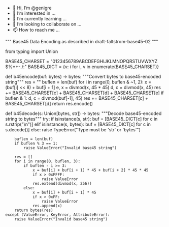 - 👋 Hi, I’m @genigre
- 👀 I’m interested in ...
- 🌱 I’m currently learning ...
- 💞️ I’m looking to collaborate on ...
- 📫 How to reach me ...

<!---
genigre/genigre is a ✨ special ✨ repository because its `README.md` (this file) appears on your GitHub profile.
You can click the Preview link to take a look at your changes.
--->
"""
Base45 Data Encoding as described in draft-faltstrom-base45-02
"""

from typing import Union

BASE45_CHARSET = "0123456789ABCDEFGHIJKLMNOPQRSTUVWXYZ $%*+-./:"
BASE45_DICT = {v: i for i, v in enumerate(BASE45_CHARSET)}


def b45encode(buf: bytes) -> bytes:
    """Convert bytes to base45-encoded string"""
    res = ""
    buflen = len(buf)
    for i in range(0, buflen & ~1, 2):
        x = (buf[i] << 8) + buf[i + 1]
        e, x = divmod(x, 45 * 45)
        d, c = divmod(x, 45)
        res += BASE45_CHARSET[c] + BASE45_CHARSET[d] + BASE45_CHARSET[e]
    if buflen & 1:
        d, c = divmod(buf[-1], 45)
        res += BASE45_CHARSET[c] + BASE45_CHARSET[d]
    return res.encode()


def b45decode(s: Union[bytes, str]) -> bytes:
    """Decode base45-encoded string to bytes"""
    try:
        if isinstance(s, str):
            buf = [BASE45_DICT[c] for c in s.rstrip("\n")]
        elif isinstance(s, bytes):
            buf = [BASE45_DICT[c] for c in s.decode()]
        else:
            raise TypeError("Type must be 'str' or 'bytes'")

        buflen = len(buf)
        if buflen % 3 == 1:
            raise ValueError("Invalid base45 string")

        res = []
        for i in range(0, buflen, 3):
            if buflen - i >= 3:
                x = buf[i] + buf[i + 1] * 45 + buf[i + 2] * 45 * 45
                if x > 0xFFFF:
                    raise ValueError
                res.extend(divmod(x, 256))
            else:
                x = buf[i] + buf[i + 1] * 45
                if x > 0xFF:
                    raise ValueError
                res.append(x)
        return bytes(res)
    except (ValueError, KeyError, AttributeError):
        raise ValueError("Invalid base45 string")

